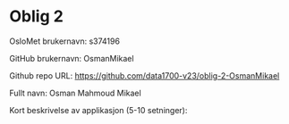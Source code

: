 Oblig 2
=======
OsloMet brukernavn: s374196

GitHub brukernavn: OsmanMikael

Github repo URL: https://github.com/data1700-v23/oblig-2-OsmanMikael

Fullt navn: Osman Mahmoud Mikael

Kort beskrivelse av applikasjon (5-10 setninger):

